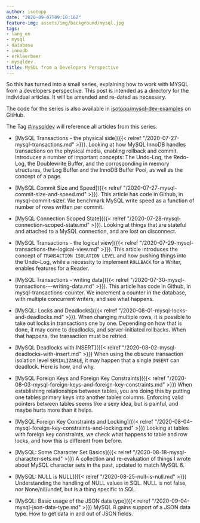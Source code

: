 ```yaml
---
author: isotopp
date: "2020-09-07T09:18:16Z"
feature-img: assets/img/background/mysql.jpg
tags:
- lang_en
- mysql
- database
- innodb
- erklaerbaer
- mysqldev
title: MySQL from a Developers Perspective
---
```

So this has turned into a small series, explaining how to work with MYSQL from a developers perspective. This post is intended as a directory for the individual articles. It will be amended and re-dated as necessary.

The code for the series is also available in [isotopp/mysql-dev-examples](https://github.com/isotopp/mysql-dev-examples.git) on GitHub.

The Tag [#mysqldev](https://blog.koehntopp.info/tags/#mysqldev) will reference all articles from this series.

- [MySQL Transactions - the physical side]({{< relref "/2020-07-27-mysql-transactions.md" >}}).
  Looking at how MySQL InnoDB handles transactions on the physical media, enabling rollback and commit. Introduces a number of important concepts: The Undo-Log, the Redo-Log, the Doublewrite Buffer, and the corrosponding in memory structures, the Log Buffer and the InnoDB Buffer Pool, as well as the concept of a page.

- [MySQL Commit Size and Speed]({{< relref "/2020-07-27-mysql-commit-size-and-speed.md" >}}).
  This article has code in Github, in mysql-commit-size/. We benchmark MySQL write speed as a function of number of rows written per commit.

- [MySQL Connection Scoped State]({{< relref "/2020-07-28-mysql-connection-scoped-state.md" >}}).
  Looking at things that are stateful and attached to a MySQL connection, and are lost on disconnect.

- [MySQL Transactions - the logical view]({{< relref "/2020-07-29-mysql-transactions-the-logical-view.md" >}}).
  This article introduces the concept of `TRANSACTION ISOLATION LEVEL` and how pushing things into the Undo-Log, while a necessity to implement `ROLLBACK` for a Writer, enables features for a Reader.

- [MySQL Transactions - writing data]({{< relref "/2020-07-30-mysql-transactions---writing-data.md" >}}).
  This article has code in Github, in mysql-transactions-counter. We increment a counter in the database, with multiple concurrent writers, and see what happens.

- [MySQL: Locks and Deadlocks]({{< relref "/2020-08-01-mysql-locks-and-deadlocks.md" >}}).
  When changing multiple rows, it is possible to take out locks in transactions one by one. Depending on how that is done, it may come to deadlocks, and server-initiated rollbacks. When that happens, the transaction must be retried.

- [MySQL Deadlocks with INSERT]({{< relref "/2020-08-02-mysql-deadlocks-with-insert.md" >}})
  When using the obscure transaction isolation level `SERIALIZABLE`, it may happen that a single `INSERT` can deadlock. Here is how, and why.

- [MySQL Foreign Keys and Foreign Key Constraints]({{< relref "/2020-08-03-mysql-foreign-keys-and-foreign-key-constraints.md" >}})
  When establishing relationships between tables, you are doing this by putting one tables primary keys into another tables columns. Enforcing valid pointers between tables seems like a sexy idea, but is painful, and maybe hurts more than it helps.

- [MySQL Foreign Key Constraints and Locking]({{< relref "/2020-08-04-mysql-foreign-key-constraints-and-locking.md" >}})
  Looking at tables with foreign key constraints, we check what happens to table and row locks, and how this is different from before.

- [MySQL: Some Character Set Basics]({{< relref "/2020-08-18-mysql-character-sets.md" >}})
  A collection and re-evaluation of things I wrote about MySQL character sets in the past, updated to match MySQL 8.

- [MySQL: NULL is NULL]({{< relref "/2020-08-25-null-is-null.md" >}})
  Understanding the handling of NULL values in SQL. NULL is not false, nor None/nil/undef, but is a thing specific to SQL.

- [MySQL: Basic usage of the JSON data type]({{< relref "/2020-09-04-mysql-json-data-type.md" >}})
  MySQL 8 gains support of a JSON data type. How to get data in and out of JSON fields.
